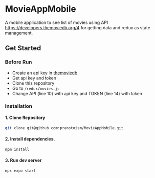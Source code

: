 # MovieAppMobile

A mobile application to see list of movies using API https://developers.themoviedb.org/4 for getting data and redux as state management.

## Get Started

### Before Run
- Create an api key in [themoviedb](https://www.themoviedb.org/)
- Get api key and token
- Clone this repository
- Go to `/redux/movies.js`
- Change API (line 10) with api key and TOKEN (line 14) with token 


### Installation

#### 1. Clone Repository

```bash
git clone git@github.com:pranotoism/MovieAppMobile.git
```

#### 2. Install dependencies.

```bash
npm install
```

#### 3. Run dev server

```bash
npx expo start
```
